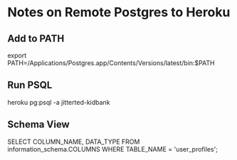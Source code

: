 # Notes on Remote Postgres to Heroku

## Add to PATH

export PATH=/Applications/Postgres.app/Contents/Versions/latest/bin:$PATH

## Run PSQL

heroku pg:psql -a jitterted-kidbank

## Schema View

SELECT
 COLUMN_NAME, DATA_TYPE
FROM
 information_schema.COLUMNS
WHERE
 TABLE_NAME = 'user_profiles';